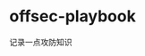 







































































































# offsec-playbook
记录一点攻防知识
